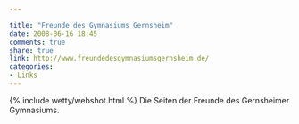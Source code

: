 ```yaml
---

title: "Freunde des Gymnasiums Gernsheim"
date: 2008-06-16 18:45
comments: true
share: true
link: http://www.freundedesgymnasiumsgernsheim.de/
categories: 
- Links
---
```

{% include wetty/webshot.html %} Die Seiten der Freunde des Gernsheimer Gymnasiums.
